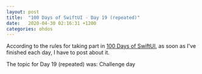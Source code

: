 ```yaml
---
layout: post
title:  "100 Days of SwiftUI - Day 19 (repeated)"
date:   2020-04-30 02:16:31 +1200
categories: ohdos
---
```

According to the rules for taking part in [100 Days of SwiftUI](https://www.hackingwithswift.com/100/swiftui), as soon as I've finished each day, I have to post about it.

The topic for Day 19 (repeated) was: Challenge day
